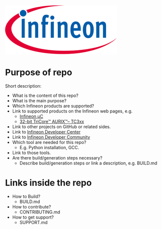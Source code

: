 [![Infineon logo](../assets/images/Logo.svg)](http://www.infineon.com)

# Purpose of repo
Short description:
- What is the content of this repo?
- What is the main purpose?
- Which Infineon products are supported?
- Link to supported products on the Infineon web pages, e.g.
  -  [Infineon µC](https://www.infineon.com/cms/en/product/microcontroller/)
  -  [32-bit TriCore™ AURIX™– TC3xx](https://www.infineon.com/cms/en/product/microcontroller/32-bit-tricore-microcontroller/32-bit-tricore-aurix-tc3xx/)
- Link to other projects on GitHub or related sides.
- Link to [Infineon Developer Center](https://softwaretools.infineon.com/)
- Link to [Infineon Developer Community](https://community.infineon.com/)
- Which tool are needed for this repo? 
  - E.g. Python installation, GCC.
- Link to those tools.
- Are there build/generation steps necessary?
  - Describe build/generation steps or link a description, e.g. BUILD.md

# Links inside the repo

- How to Build?
  - BUILD.md
- How to contribute?
  - CONTRIBUTING.md
- How to get support?
  - SUPPORT.md

